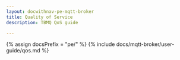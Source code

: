 ```yaml
---
layout: docwithnav-pe-mqtt-broker
title: Quality of Service
description: TBMQ QoS guide

---
```


{% assign docsPrefix = "pe/" %}
{% include docs/mqtt-broker/user-guide/qos.md %}
